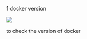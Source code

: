 1 docker version

![](c:/Users/Shoaib%20Akthar/OneDrive/Desktop/docker%20version.png)

to check the version of docker 


